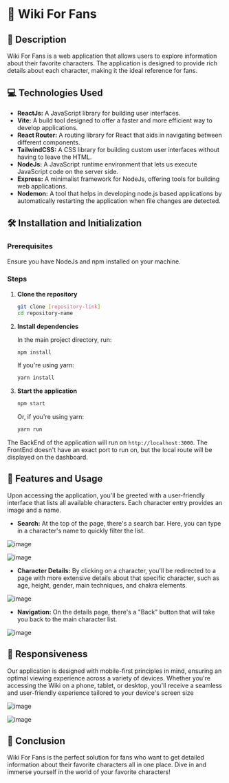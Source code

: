 # 🌟 Wiki For Fans

## 📖 Description

Wiki For Fans is a web application that allows users to explore information about their favorite characters. The application is designed to provide rich details about each character, making it the ideal reference for fans.

## 💻 Technologies Used

- **ReactJs:** A JavaScript library for building user interfaces.
- **Vite:** A build tool designed to offer a faster and more efficient way to develop applications.
- **React Router:** A routing library for React that aids in navigating between different components.
- **TailwindCSS:** A CSS library for building custom user interfaces without having to leave the HTML.
- **NodeJs:** A JavaScript runtime environment that lets us execute JavaScript code on the server side.
- **Express:** A minimalist framework for NodeJs, offering tools for building web applications.
- **Nodemon:** A tool that helps in developing node.js based applications by automatically restarting the application when file changes are detected.

## 🛠 Installation and Initialization

### Prerequisites

Ensure you have NodeJs and npm installed on your machine.

### Steps

1. **Clone the repository**

   ```bash
   git clone [repository-link]
   cd repository-name
   ```

2. **Install dependencies**

   In the main project directory, run:

   ```bash
   npm install
   ```

   If you're using yarn:

   ```bash
   yarn install
   ```

3. **Start the application**

   ```bash
   npm start
   ```

   Or, if you're using yarn:

   ```bash
   yarn run
   ```

The BackEnd of the application will run on `http://localhost:3000`. The FrontEnd doesn't have an exact port to run on, but the local route will be displayed on the dashboard.

## 🚀 Features and Usage

Upon accessing the application, you'll be greeted with a user-friendly interface that lists all available characters. Each character entry provides an image and a name.

- **Search:** At the top of the page, there's a search bar. Here, you can type in a character's name to quickly filter the list.

![image](https://github.com/gabrielkrapp/wiki-for-fans/assets/109620152/1d4b834d-6455-4462-9e62-f563dddde3ed)

![image](https://github.com/gabrielkrapp/wiki-for-fans/assets/109620152/a5def645-2fe5-42f3-b2fb-6d78167c78a7)

  
- **Character Details:** By clicking on a character, you'll be redirected to a page with more extensive details about that specific character, such as age, height, gender, main techniques, and chakra elements.

![image](https://github.com/gabrielkrapp/wiki-for-fans/assets/109620152/1d76d682-d281-4dd1-8226-7eea64d4464c)

- **Navigation:** On the details page, there's a "Back" button that will take you back to the main character list.

![image](https://github.com/gabrielkrapp/wiki-for-fans/assets/109620152/8d4a39fb-0730-4a74-94d8-55d9e3e6467b)

## 📱 Responsiveness
Our application is designed with mobile-first principles in mind, ensuring an optimal viewing experience across a variety of devices. Whether you're accessing the Wiki on a phone, tablet, or desktop, you'll receive a seamless and user-friendly experience tailored to your device's screen size

![image](https://github.com/gabrielkrapp/wiki-for-fans/assets/109620152/9c361af1-863c-492f-9574-189ae36170c5)

![image](https://github.com/gabrielkrapp/wiki-for-fans/assets/109620152/eb8f8192-14fe-4dab-9ade-acb6a53a0e18)

## 🎉 Conclusion

Wiki For Fans is the perfect solution for fans who want to get detailed information about their favorite characters all in one place. Dive in and immerse yourself in the world of your favorite characters!
